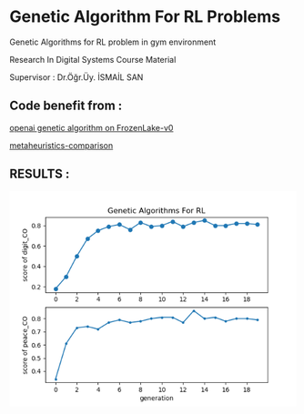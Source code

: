 # Genetic Algorithm For RL Problems
 Genetic Algorithms for RL problem in gym environment
 
 Research In Digital Systems Course Material
 
 Supervisor : Dr.Öğr.Üy. İSMAİL SAN
 
 
 
 ## Code benefit from :  
 
 [openai genetic algorithm on FrozenLake-v0](https://gym.openai.com/evaluations/eval_4VyQBhXMRLmG9y9MQA5ePA/)
 
 [metaheuristics-comparison](https://github.com/kivancguckiran/metaheuristics-comparison/blob/master/genetic/project.py)
 
 ## RESULTS :
 ![picture](Figure_1.png)

